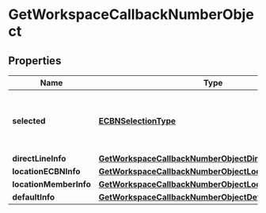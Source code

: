 

# GetWorkspaceCallbackNumberObject


## Properties

| Name | Type | Description | Notes |
|------------ | ------------- | ------------- | -------------|
|**selected** | [**ECBNSelectionType**](ECBNSelectionType.md) | Selected number type to configure emergency call back. |  [optional] |
|**directLineInfo** | [**GetWorkspaceCallbackNumberObjectDirectLineInfo**](GetWorkspaceCallbackNumberObjectDirectLineInfo.md) |  |  [optional] |
|**locationECBNInfo** | [**GetWorkspaceCallbackNumberObjectLocationECBNInfo**](GetWorkspaceCallbackNumberObjectLocationECBNInfo.md) |  |  [optional] |
|**locationMemberInfo** | [**GetWorkspaceCallbackNumberObjectLocationMemberInfo**](GetWorkspaceCallbackNumberObjectLocationMemberInfo.md) |  |  [optional] |
|**defaultInfo** | [**GetWorkspaceCallbackNumberObjectDefaultInfo**](GetWorkspaceCallbackNumberObjectDefaultInfo.md) |  |  [optional] |



